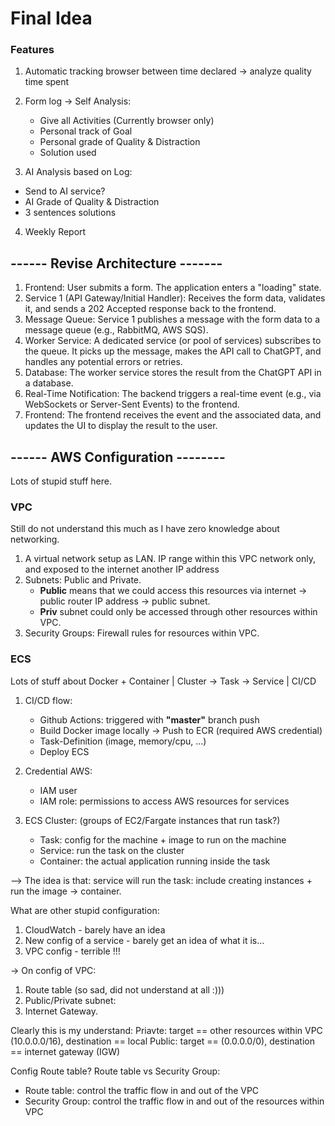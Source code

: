 # Final Idea

### Features
1. Automatic tracking browser between time declared -> analyze quality time spent

2. Form log -> Self Analysis:
    - Give all Activities (Currently browser only)
    - Personal track of Goal
    - Personal grade of Quality & Distraction
    - Solution used

3. AI Analysis based on Log:
- Send to AI service?
- AI Grade of Quality & Distraction
- 3 sentences solutions

4. Weekly Report



## ------ Revise Architecture -------
1. Frontend: User submits a form. The application enters a "loading" state.
2. Service 1 (API Gateway/Initial Handler): Receives the form data, validates it, and sends a 202 Accepted response back to the frontend.
3. Message Queue: Service 1 publishes a message with the form data to a message queue (e.g., RabbitMQ, AWS SQS).
4. Worker Service: A dedicated service (or pool of services) subscribes to the queue. It picks up the message, makes the API call to ChatGPT, and handles any potential errors or retries.
5. Database: The worker service stores the result from the ChatGPT API in a database.
6. Real-Time Notification: The backend triggers a real-time event (e.g., via WebSockets or Server-Sent Events) to the frontend.
7. Frontend: The frontend receives the event and the associated data, and updates the UI to display the result to the user.


## ------ AWS Configuration --------
Lots of stupid stuff here.

### VPC
Still do not understand this much as I have zero knowledge about networking. 
1. A virtual network setup as LAN. IP range within this VPC network only, and exposed to the internet another IP address
2. Subnets: Public and Private. 
   - **Public** means that we could access this resources via internet -> public router IP address -> public subnet. 
   - **Priv** subnet could only be accessed through other resources within VPC.
3. Security Groups: Firewall rules for resources within VPC.


### ECS
Lots of stuff about Docker + Container | Cluster -> Task -> Service | CI/CD

1. CI/CD flow:
   - Github Actions: triggered with **"master"** branch push 
   - Build Docker image locally -> Push to ECR (required AWS credential)
   - Task-Definition (image, memory/cpu, ...)
   - Deploy ECS

2. Credential AWS:
   - IAM user
   - IAM role: permissions to access AWS resources for services

3. ECS Cluster: (groups of EC2/Fargate instances that run task?)
   - Task: config for the machine + image to run on the machine 
   - Service: run the task on the cluster
   - Container: the actual application running inside the task

--> The idea is that: service will run the task: include creating instances + run the image -> container.

What are other stupid configuration:
1. CloudWatch - barely have an idea
2. New config of a service - barely get an idea of what it is...
3. VPC config - terrible !!!

-> On config of VPC:
1. Route table (so sad, did not understand at all :)))
2. Public/Private subnet:
3. Internet Gateway.

Clearly this is my understand:
Priavte: target == other resources within VPC (10.0.0.0/16), destination == local
Public: target == (0.0.0.0/0), destination == internet gateway (IGW)

Config Route table?
Route table vs Security Group:
- Route table: control the traffic flow in and out of the VPC
- Security Group: control the traffic flow in and out of the resources within VPC

